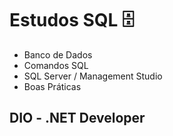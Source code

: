 # Estudos SQL 🗄

- Banco de Dados
- Comandos SQL
- SQL Server / Management Studio
- Boas Práticas

## DIO - .NET Developer
